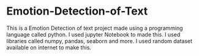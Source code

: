 # Emotion-Detection-of-Text
This is a Emotion Detection of text project made using a programming language called python.
I used jupyter Notebook to made this.
I used libraries called numpy, pandas, seaborn and more.
I used random dataset available on internet to make this.
